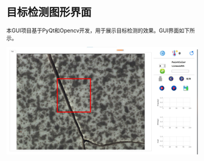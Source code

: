 # 目标检测图形界面

本GUI项目基于PyQt和Opencv开发，用于展示目标检测的效果。GUI界面如下所示。

![gui-show-static](https://github.com/qqsuhao/object-detection-GUI-QT/blob/master/figs/gui-show-static.jpg)